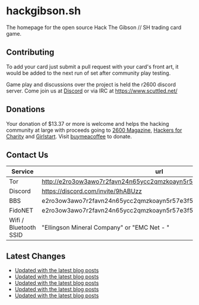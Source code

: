 # hackgibson.sh
The homepage for the open source Hack The Gibson // SH trading card game.


## Contributing

To add your card just submit a pull request with your card's front art, it would be added to the next run of set after community play testing.

Game play and discussions over the project is held the r2600 discord server. Come join us at [Discord](https://discord.com/invite/9hABUzz) or via IRC at https://www.scuttled.net/


## Donations

Your donation of $13.37 or more is welcome and helps the hacking community at large with proceeds going to [2600 Magazine](https://2600.com/), [Hackers for Charity](https://hackersforcharity.org) and [Girlstart](https://girlstart.org).  Visit [buymeacoffee](https://www.buymeacoffee.com/hackgibson.sh) to donate.


## Contact Us

Service | url
-|-
Tor | http://e2ro3ow3awo7r2favn24n65ycc2qmzkoayn5r57e3f56nvjwdcgg32ad.onion
Discord | https://discord.com/invite/9hABUzz
BBS | e2ro3ow3awo7r2favn24n65ycc2qmzkoayn5r57e3f56nvjwdcgg32ad.onion:23
FidoNET | e2ro3ow3awo7r2favn24n65ycc2qmzkoayn5r57e3f56nvjwdcgg32ad.onion:24554
Wifi / Bluetooth SSID | "Ellingson Mineral Company" or "EMC Net - <fidonet address>"

## Latest Changes
<!-- BLOG-POST-LIST:START -->
- [Updated with the latest blog posts](https://github.com/DFW2600/hackgibson.sh/commit/f48af838632c4ed24a7d1c3989b39370fec6bc32)
- [Updated with the latest blog posts](https://github.com/DFW2600/hackgibson.sh/commit/ffe0ec0fed72fad02411e82515df4ecb73b9376e)
- [Updated with the latest blog posts](https://github.com/DFW2600/hackgibson.sh/commit/7ac60c91fef4ae2c460379c8f9c5a8805d83d6d8)
- [Updated with the latest blog posts](https://github.com/DFW2600/hackgibson.sh/commit/a6a1c42604d2d273bb625d9af27e5c1353eb59f1)
- [Updated with the latest blog posts](https://github.com/DFW2600/hackgibson.sh/commit/85232459ed6ecb2cb1ad590c62980de2a484c832)
<!-- BLOG-POST-LIST:END -->
